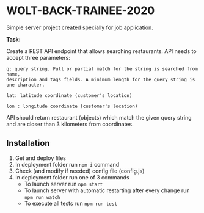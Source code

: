 # WOLT-BACK-TRAINEE-2020
Simple server project created specially for job application. 

**Task:**
 
Create a REST API endpoint that allows searching restaurants. 
API needs to accept three parameters:
    
    q: query string. Full or partial match for the string is searched from name, 
    description and tags fields. A minimum length for the query string is one character.
    
    lat: latitude coordinate (customer's location)
    
    lon : longitude coordinate (customer's location)
    
API should return restaurant (objects) which match 
the given query string and are closer than 3 kilometers from coordinates.

## Installation

1. Get and deploy files
2. In deployment folder run `npm i` command
3. Check (and modify if needed) config file (config.js)
4. In deployment folder run one of 3 commands
    * To launch server run `npm start`
    * To launch server with automatic restarting after every change run `npm run watch`
    * To execute all tests run `npm run test`